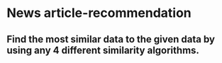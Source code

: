 # News article-recommendation

## Find the most similar data to the given data by using any 4 different similarity algorithms.
